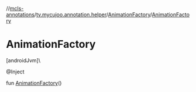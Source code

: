 //[mcls-annotations](../../../index.md)/[tv.mycujoo.annotation.helper](../index.md)/[AnimationFactory](index.md)/[AnimationFactory](-animation-factory.md)

# AnimationFactory

[androidJvm]\

@Inject

fun [AnimationFactory](-animation-factory.md)()
